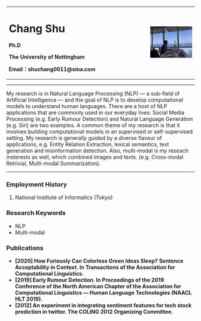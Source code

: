 <div>
<table border="0">
  <tr>
    <td width="75%">
      <h1>Chang Shu</h1>
      <p><b>Ph.D</b></p>
      <p><b>The University of Nottingham</b></p>
      <p><b>Email：shuchang0011@sina.com</b></p>
    </td>
    <td width="25%">
      <img src="/my.jpeg" width="100%">
    </td>
  </tr>
</table>
</div>

---

My research is in Natural Language Processing (NLP) — a sub-field of Artificial Intelligence — and the goal of NLP is to develop computational models to understand human languages. There are a host of NLP applications that are commonly used in our everyday lives: Social Media Processing (e.g. Early Rumour Detection) and Natural Language Generation (e.g. Siri) are two examples. A common theme of my research is that it involves building computational models in an supervised or self-supervised setting. My research is generally guided by a diverse flavour of applications, e.g. Entity Relation Extraction, lexical semantics, text generation and misinformation detection. Also, multi-modal is my reseach insterests as well, which combined images and texts. (e.g. Cross-modal Retrivial, Multi-modal Summarization).

---

### Employment History
1. National Institute of Informatics (Tokyo) 

### Research Keywords
- NLP
- Multi-modal

### Publications
- **[2020] How Furiously Can Colorless Green Ideas Sleep? Sentence Acceptability in Context. In Transactions of the Association for Computational Linguistics.**  
- **[2019]  Early Rumour Detection. In Proceedings of the 2019 Conference of the North American Chapter of the Association for Computational Linguistics — Human Language Technologies (NAACL HLT 2019).**
- **[2012]  An experiment in integrating sentiment features for tech stock prediction in twitter. The COLING 2012 Organizing Committee.**


